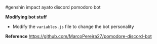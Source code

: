 #genshin impact ayato discord pomodoro bot

**Modifying bot stuff**
- Modify the `variables.js` file to change the bot personality

**Reference**
https://github.com/MarcoPereira27/pomodore-discord-bot
